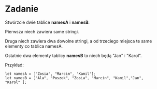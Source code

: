 # Zadanie

Stwórzcie dwie tablice **namesA** i **namesB**.

Pierwsza niech zawiera same stringi.

Druga niech zawiera dwa dowolne stringi, a od trzeciego miejsca te same elementy co tablica namesA.

Ostatnie dwa elementy tablicy **namesB** to niech będą "Jan" i "Karol".

Przykład:
```
let namesA = ["Zosia", "Marcin", "Kamil"];
let namesB = ["Ala", "Puszek", "Zosia", "Marcin", "Kamil","Jan", "Karol" ];
```
